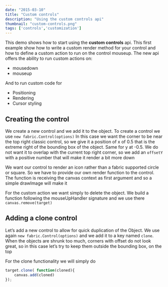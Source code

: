 ```yaml
---
date: "2015-03-10"
title: "Custom controls"
description: "Using the custom controls api"
thumbnail: "custom-controls.png"
tags: ['controls','customization']
---
```


This demo shows how to start using the **custom controls** api. This first example show how to write a custom render method for your control and how to define a custom action to run on the control mouseup. The new api offers the ability to run custom actions on:

- mousedown
- mouseup

And to run custom code for

- Positioning
- Rendering
- Cursor styling

## Creating the control
We create a new control and we add it to the object. To create a control we use `new fabric.Control(options)` In this case we want the corner to be near the top right classic control, so we give it a position of x of 0.5 that is the extreme right of the bounding box of the object. Same for y at -0.5. We do not want it to overlap with the current top right corner, so we add an `offsetY` with a positive number that will make it render a bit more down

We want our control to render an icon rather than a fabric supported circle or square. So we have to provide our own render function to the control. The function is receiving the canvas context as first argument and so a simple drawImage will make it

For the custom action we want simply to delete the object. We build a function following the mouseUpHandler signature and we use there `canvas.remove(target)`


## Adding a clone control

Let’s add a new control to allow for quick duplication of the Object. We use again `new fabric.Control(options)` and we add it to a key named `clone`. When the objects are shrunk too much, corners with offset do not look great, so in this case let’s try to keep them outside the bounding box, on the top

For the clone functionality we will simply do
```javascript
target.clone( function(cloned){
	canvas.add(cloned)
});
```